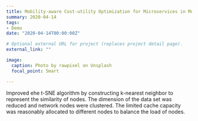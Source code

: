 ```yaml
---
title: Mobility-aware Cost-utility Optimization for Microservices in Multi-cell Mobile Edge Computing
summary: 2020-04-14
tags:
- Demo
date: "2020-04-14T00:00:00Z"

# Optional external URL for project (replaces project detail page).
external_link: ""

image:
  caption: Photo by rawpixel on Unsplash
  focal_point: Smart

---
```


Improved ehe t-SNE algorithm by constructing k-nearest neighbor to represent the similarity of nodes. The dimension of the data set was reduced and network nodes were clustered. The limited cache capacity was reasonably allocated to different nodes to balance the load of nodes.
